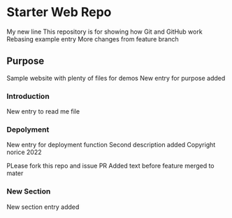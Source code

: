 # Starter Web Repo
My new line
This repository is for showing how Git and GitHub work
Rebasing example entry
More changes from feature branch

## Purpose

Sample website with plenty of files for demos
New entry for purpose added

### Introduction
New entry to read me file

### Depolyment
New entry for deployment function
Second description added
Copyright norice 2022

PLease fork this repo and issue PR
Added text before feature merged to mater

### New Section
New section entry added